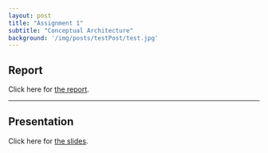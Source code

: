 ```yaml
---
layout: post
title: "Assignment 1"
subtitle: "Conceptual Architecture"
background: '/img/posts/testPost/test.jpg'
---
```

## Report
Click here for [the report](/schoolwork/A1_Report_Artemis.pdf).

---
## Presentation
Click here for [the slides](/schoolwork/A1_Slides_Artemis.pptx).
